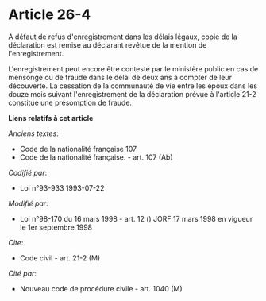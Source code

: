 # Article 26-4

A défaut de refus d'enregistrement dans les délais légaux, copie de la déclaration est remise au déclarant revêtue de la
mention de l'enregistrement.

L'enregistrement peut encore être contesté par le ministère public en cas de mensonge ou de fraude dans le délai de deux ans
à compter de leur découverte. La cessation de la communauté de vie entre les époux dans les douze mois suivant
l'enregistrement de la déclaration prévue à l'article 21-2 constitue une présomption de fraude.

**Liens relatifs à cet article**

_Anciens textes_:

  - Code de la nationalité française 107
  - Code de la nationalité française. - art. 107 (Ab)

_Codifié par_:

  - Loi n°93-933 1993-07-22

_Modifié par_:

  - Loi n°98-170 du 16 mars 1998 - art. 12 () JORF 17 mars 1998 en vigueur le 1er septembre 1998

_Cite_:

  - Code civil - art. 21-2 (M)

_Cité par_:

  - Nouveau code de procédure civile - art. 1040 (M)
